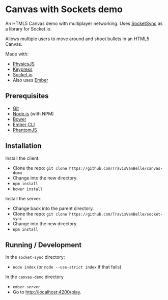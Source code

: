 # Canvas with Sockets demo

An HTML5 Canvas demo with multiplayer networking. Uses [SocketSync](https://github.com/TravisVanBelle/socket-sync) as a library for Socket.io.

Allows multiple users to move around and shoot bullets in an HTML5 Canvas.

Made with:
* [PhysicsJS](https://github.com/wellcaffeinated/PhysicsJS)
* [Keypress](https://github.com/dmauro/Keypress/)
* [Socket.io](https://github.com/socketio/socket.io)
* Also uses [Ember](https://github.com/emberjs/ember.js/)

## Prerequisites

* [Git](http://git-scm.com/)
* [Node.js](http://nodejs.org/) (with NPM)
* [Bower](http://bower.io/)
* [Ember CLI](http://ember-cli.com/)
* [PhantomJS](http://phantomjs.org/)

## Installation

Install the client:
* Clone the repo: `git clone https://github.com/TravisVanBelle/canvas-demo`
* Change into the new directory.
* `npm install`
* `bower install`

Install the server:
* Change back into the parent directory.
* Clone the repo: `git clone https://github.com/TravisVanBelle/socket-sync`
* Change into the new directory.
* `npm install`


## Running / Development

In the `socket-sync` directory:
* `node index` (or `node --use-strict index` if that fails)

In the `canvas-demo` directory
* `ember server`
* Go to [http://localhost:4200/play](http://localhost:4200/play).
